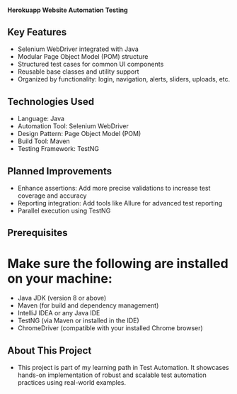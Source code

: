 #### Herokuapp Website Automation Testing
## Key Features
- Selenium WebDriver integrated with Java
- Modular Page Object Model (POM) structure
- Structured test cases for common UI components
- Reusable base classes and utility support
- Organized by functionality: login, navigation, alerts, sliders, uploads, etc.
  
## Technologies Used
- Language: Java
- Automation Tool: Selenium WebDriver
- Design Pattern: Page Object Model (POM)
- Build Tool: Maven
- Testing Framework: TestNG

## Planned Improvements
- Enhance assertions: Add more precise validations to increase test coverage and accuracy
- Reporting integration: Add tools like Allure for advanced test reporting
- Parallel execution using TestNG

## Prerequisites
# Make sure the following are installed on your machine:
- Java JDK (version 8 or above)
- Maven (for build and dependency management)
- IntelliJ IDEA or any Java IDE
- TestNG (via Maven or installed in the IDE)
- ChromeDriver (compatible with your installed Chrome browser)

## About This Project
- This project is part of my learning path in Test Automation. It showcases hands-on implementation of robust and scalable test automation    practices using real-world examples.
